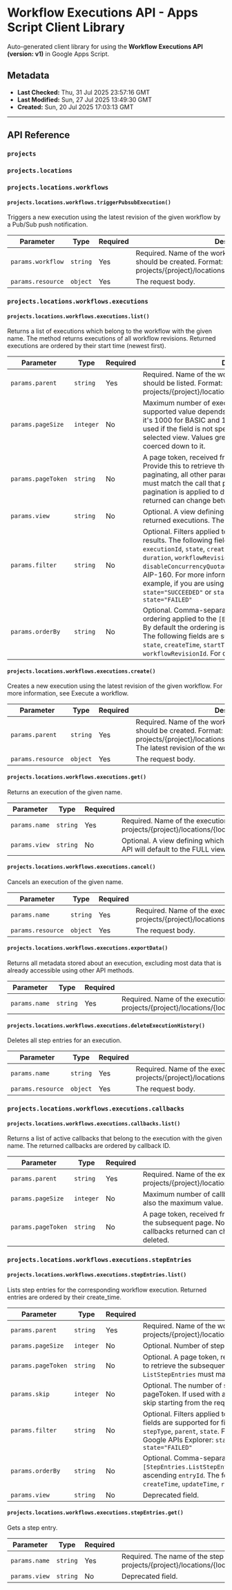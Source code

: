 # Workflow Executions API - Apps Script Client Library

Auto-generated client library for using the **Workflow Executions API (version: v1)** in Google Apps Script.

## Metadata

- **Last Checked:** Thu, 31 Jul 2025 23:57:16 GMT
- **Last Modified:** Sun, 27 Jul 2025 13:49:30 GMT
- **Created:** Sun, 20 Jul 2025 17:03:13 GMT



---

## API Reference

### `projects`

### `projects.locations`

### `projects.locations.workflows`

#### `projects.locations.workflows.triggerPubsubExecution()`

Triggers a new execution using the latest revision of the given workflow by a Pub/Sub push notification.

| Parameter | Type | Required | Description |
|---|---|---|---|
| `params.workflow` | `string` | Yes | Required. Name of the workflow for which an execution should be created. Format: projects/{project}/locations/{location}/workflows/{workflow} |
| `params.resource` | `object` | Yes | The request body. |

### `projects.locations.workflows.executions`

#### `projects.locations.workflows.executions.list()`

Returns a list of executions which belong to the workflow with the given name. The method returns executions of all workflow revisions. Returned executions are ordered by their start time (newest first).

| Parameter | Type | Required | Description |
|---|---|---|---|
| `params.parent` | `string` | Yes | Required. Name of the workflow for which the executions should be listed. Format: projects/{project}/locations/{location}/workflows/{workflow} |
| `params.pageSize` | `integer` | No | Maximum number of executions to return per call. Max supported value depends on the selected Execution view: it's 1000 for BASIC and 100 for FULL. The default value used if the field is not specified is 100, regardless of the selected view. Values greater than the max value will be coerced down to it. |
| `params.pageToken` | `string` | No | A page token, received from a previous `ListExecutions` call. Provide this to retrieve the subsequent page. When paginating, all other parameters provided to `ListExecutions` must match the call that provided the page token. Note that pagination is applied to dynamic data. The list of executions returned can change between page requests. |
| `params.view` | `string` | No | Optional. A view defining which fields should be filled in the returned executions. The API will default to the BASIC view. |
| `params.filter` | `string` | No | Optional. Filters applied to the `[Executions.ListExecutions]` results. The following fields are supported for filtering: `executionId`, `state`, `createTime`, `startTime`, `endTime`, `duration`, `workflowRevisionId`, `stepName`, `label`, and `disableConcurrencyQuotaOverflowBuffering`. For details, see AIP-160. For more information, see Filter executions. For example, if you are using the Google APIs Explorer: `state="SUCCEEDED"` or `startTime>"2023-08-01" AND state="FAILED"` |
| `params.orderBy` | `string` | No | Optional. Comma-separated list of fields that specify the ordering applied to the `[Executions.ListExecutions]` results. By default the ordering is based on descending `createTime`. The following fields are supported for ordering: `executionId`, `state`, `createTime`, `startTime`, `endTime`, `duration`, and `workflowRevisionId`. For details, see AIP-132. |

#### `projects.locations.workflows.executions.create()`

Creates a new execution using the latest revision of the given workflow. For more information, see Execute a workflow.

| Parameter | Type | Required | Description |
|---|---|---|---|
| `params.parent` | `string` | Yes | Required. Name of the workflow for which an execution should be created. Format: projects/{project}/locations/{location}/workflows/{workflow} The latest revision of the workflow will be used. |
| `params.resource` | `object` | Yes | The request body. |

#### `projects.locations.workflows.executions.get()`

Returns an execution of the given name.

| Parameter | Type | Required | Description |
|---|---|---|---|
| `params.name` | `string` | Yes | Required. Name of the execution to be retrieved. Format: projects/{project}/locations/{location}/workflows/{workflow}/executions/{execution} |
| `params.view` | `string` | No | Optional. A view defining which fields should be filled in the returned execution. The API will default to the FULL view. |

#### `projects.locations.workflows.executions.cancel()`

Cancels an execution of the given name.

| Parameter | Type | Required | Description |
|---|---|---|---|
| `params.name` | `string` | Yes | Required. Name of the execution to be cancelled. Format: projects/{project}/locations/{location}/workflows/{workflow}/executions/{execution} |
| `params.resource` | `object` | Yes | The request body. |

#### `projects.locations.workflows.executions.exportData()`

Returns all metadata stored about an execution, excluding most data that is already accessible using other API methods.

| Parameter | Type | Required | Description |
|---|---|---|---|
| `params.name` | `string` | Yes | Required. Name of the execution for which data is to be exported. Format: projects/{project}/locations/{location}/workflows/{workflow}/executions/{execution} |

#### `projects.locations.workflows.executions.deleteExecutionHistory()`

Deletes all step entries for an execution.

| Parameter | Type | Required | Description |
|---|---|---|---|
| `params.name` | `string` | Yes | Required. Name of the execution for which step entries should be deleted. Format: projects/{project}/locations/{location}/workflows/{workflow}/executions/{execution} |
| `params.resource` | `object` | Yes | The request body. |

### `projects.locations.workflows.executions.callbacks`

#### `projects.locations.workflows.executions.callbacks.list()`

Returns a list of active callbacks that belong to the execution with the given name. The returned callbacks are ordered by callback ID.

| Parameter | Type | Required | Description |
|---|---|---|---|
| `params.parent` | `string` | Yes | Required. Name of the execution for which the callbacks should be listed. Format: projects/{project}/locations/{location}/workflows/{workflow}/executions/{execution} |
| `params.pageSize` | `integer` | No | Maximum number of callbacks to return per call. The default value is 100 and is also the maximum value. |
| `params.pageToken` | `string` | No | A page token, received from a previous `ListCallbacks` call. Provide this to retrieve the subsequent page. Note that pagination is applied to dynamic data. The list of callbacks returned can change between page requests if callbacks are created or deleted. |

### `projects.locations.workflows.executions.stepEntries`

#### `projects.locations.workflows.executions.stepEntries.list()`

Lists step entries for the corresponding workflow execution. Returned entries are ordered by their create_time.

| Parameter | Type | Required | Description |
|---|---|---|---|
| `params.parent` | `string` | Yes | Required. Name of the workflow execution to list entries for. Format: projects/{project}/locations/{location}/workflows/{workflow}/executions/{execution} |
| `params.pageSize` | `integer` | No | Optional. Number of step entries to return per call. The default max is 1000. |
| `params.pageToken` | `string` | No | Optional. A page token, received from a previous `ListStepEntries` call. Provide this to retrieve the subsequent page. When paginating, all other parameters provided to `ListStepEntries` must match the call that provided the page token. |
| `params.skip` | `integer` | No | Optional. The number of step entries to skip. It can be used with or without a pageToken. If used with a pageToken, then it indicates the number of step entries to skip starting from the requested page. |
| `params.filter` | `string` | No | Optional. Filters applied to the `[StepEntries.ListStepEntries]` results. The following fields are supported for filtering: `entryId`, `createTime`, `updateTime`, `routine`, `step`, `stepType`, `parent`, `state`. For details, see AIP-160. For example, if you are using the Google APIs Explorer: `state="SUCCEEDED"` or `createTime>"2023-08-01" AND state="FAILED"` |
| `params.orderBy` | `string` | No | Optional. Comma-separated list of fields that specify the ordering applied to the `[StepEntries.ListStepEntries]` results. By default the ordering is based on ascending `entryId`. The following fields are supported for ordering: `entryId`, `createTime`, `updateTime`, `routine`, `step`, `stepType`, `state`. For details, see AIP-132. |
| `params.view` | `string` | No | Deprecated field. |

#### `projects.locations.workflows.executions.stepEntries.get()`

Gets a step entry.

| Parameter | Type | Required | Description |
|---|---|---|---|
| `params.name` | `string` | Yes | Required. The name of the step entry to retrieve. Format: projects/{project}/locations/{location}/workflows/{workflow}/executions/{execution}/stepEntries/{step_entry} |
| `params.view` | `string` | No | Deprecated field. |